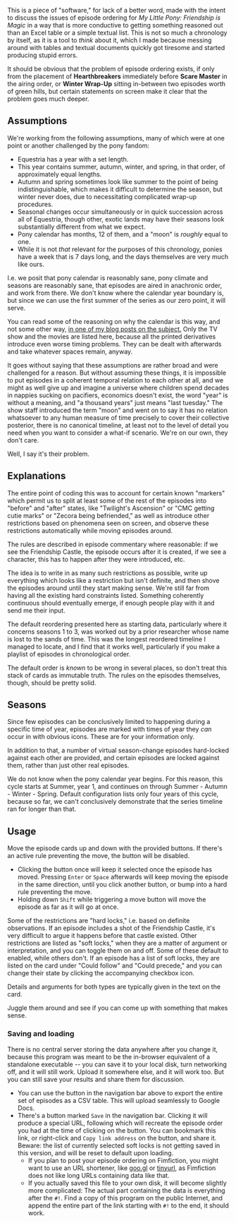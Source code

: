 This is a piece of "software," for lack of a better word, made with the intent to discuss the issues of episode ordering for *My Little Pony: Friendship is Magic* in a way that is more conductive to getting something reasoned out than an Excel table or a simple textual list. This is not so much a chronology by itself, as it is a tool to *think* about it, which I made because messing around with tables and textual documents quickly got tiresome and started producing stupid errors.

It should be obvious that the problem of episode ordering exists, if only from the placement of **Hearthbreakers** immediately before **Scare Master** in the airing order, or **Winter Wrap-Up** sitting in-between two episodes worth of green hills, but certain statements on screen make it clear that the problem goes much deeper.

## Assumptions

We're working from the following assumptions, many of which were at one point or another challenged by the pony fandom:

* Equestria has a year with a set length.
* This year contains summer, autumn, winter, and spring, in that order, of approximately equal lengths.
* Autumn and spring sometimes look like summer to the point of being indistinguishable, which makes it difficult to determine the season, but winter never does, due to necessitating complicated wrap-up procedures.
* Seasonal changes occur simultaneously or in quick succession across all of Equestria, though other, exotic lands may have their seasons look substantially different from what we expect.
* Pony calendar has months, 12 of them, and a "moon" is *roughly* equal to one.
* While it is not *that* relevant for the purposes of this chronology, ponies have a week that is 7 days long, and the days themselves are very much like ours.

I.e. we posit that pony calendar is reasonably sane, pony climate and seasons are reasonably sane, that episodes are aired in anachronic order, and work from there. We don't know where the calendar year boundary is, but since we can use the first summer of the series as our zero point, it will serve.

You can read some of the reasoning on why the calendar is this way, and not some other way, [in one of my blog posts on the subject.](https://www.fimfiction.net/blog/729198/rtac-13-strange-loops) Only the TV show and the movies are listed here, because all the printed derivatives introduce even worse timing problems. They can be dealt with afterwards and take whatever spaces remain, anyway.

It goes without saying that these assumptions are rather broad and were challenged for a reason. But without assuming these things, it is impossible to put episodes in a coherent temporal relation to each other at all, and we might as well give up and imagine a universe where children spend decades in nappies sucking on pacifiers, economics doesn't exist, the word "year" is without a meaning, and "a thousand years" just means "last tuesday." The show staff introduced the term "moon" and went on to say it has no relation whatsoever to any human measure of time precisely to cover their collective posterior, there is no canonical timeline, at least not to the level of detail you need when you want to consider a what-if scenario. We're on our own, they don't care.

Well, I say it's their problem.

## Explanations

The entire point of coding this was to account for certain known "markers" which permit us to split at least some of the rest of the episodes into "before" and "after" states, like "Twilight's Ascension" or "CMC getting cutie marks" or "Zecora being befriended," as well as introduce other restrictions based on phenomena seen on screen, and observe these restrictions automatically while moving episodes around.

The rules are described in episode commentary where reasonable: if we see the Friendship Castle, the episode occurs after it is created, if we see a character, this has to happen after they were introduced, etc.

The idea is to write in as many such restrictions as possible, write up everything which looks like a restriction but isn't definite, and then shove the episodes around until they start making sense. We're still far from having all the existing hard constraints listed. Something coherently continuous should eventually emerge, if enough people play with it and send me their input.

The default reordering presented here as starting data, particularly where it concerns seasons 1 to 3, was worked out by a prior researcher whose name is lost to the sands of time. This was the longest reordered timeline I managed to locate, and I find that it works well, particularly if you make a playlist of episodes in chronological order.

The default order is *known* to be wrong in several places, so don't treat this stack of cards as immutable truth. The rules on the episodes themselves, though, should be pretty solid.

## Seasons

Since few episodes can be conclusively limited to happening during a specific time of year, episodes are marked with times of year they *can* occur in with obvious icons. These are for your information only.

In addition to that, a number of virtual season-change episodes hard-locked against each other are provided, and certain episodes are locked against them, rather than just other real episodes.

We do not know when the pony calendar year begins. For this reason, this cycle starts at Summer, year 1, and continues on through Summer - Autumn - Winter - Spring. Default configuration lists only four years of this cycle, because so far, we can't conclusively demonstrate that the series timeline ran for longer than that.

## Usage

Move the episode cards up and down with the provided buttons. If there's an active rule preventing the move, the button will be disabled.

* Clicking the button once will keep it selected once the episode has moved. Pressing `Enter` or `Space` afterwards will keep moving the episode in the same direction, until you click another button, or bump into a hard rule preventing the move.
* Holding down `Shift` while triggering a move button will move the episode as far as it will go at once.

Some of the restrictions are "hard locks," i.e. based on definite observations. If an episode includes a shot of the Friendship Castle, it's very difficult to argue it happens before that castle existed. Other restrictions are listed as "soft locks," when they are a matter of argument or interpretation, and you can toggle them on and off. Some of these default to enabled, while others don't. If an episode has a list of soft locks, they are listed on the card under "Could follow" and "Could precede," and you can change their state by clicking the accompanying checkbox icon.

Details and arguments for both types are typically given in the text on the card.

Juggle them around and see if you can come up with something that makes sense.

### Saving and loading

There is no central server storing the data anywhere after you change it, because this program was meant to be the in-browser equivalent of a standalone executable -- you can save it to your local disk, turn networking off, and it will still work. Upload it somewhere else, and it will work too. But you can still save your results and share them for discussion.

* You can use the button in the navigation bar above to export the entire set of episodes as a CSV table. This will upload seamlessly to Google Docs.
* There's a button marked `Save` in the navigation bar. Clicking it will produce a special URL, following which will recreate the episode order you had at the time of clicking on the button. You can bookmark this link, or right-click and `Copy link address` on the button, and share it. Beware: the list of currently selected soft locks is not getting saved in this version, and will be reset to default upon loading.
  * If you plan to post your episode ordering on Fimfiction, you might want to use an URL shortener, like [goo.gl](https://goo.gl) or [tinyurl](https://tinyurl.com), as Fimfiction does not like long URLs containing data like that.
  * If you actually saved this file to your own disk, it will become slightly more complicated: The actual part containing the data is everything after the `#!`. Find a copy of this program on the public Internet, and append the entire part of the link starting with `#!` to the end, it should work.
